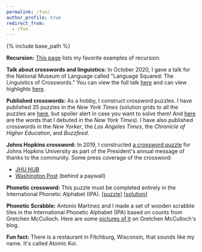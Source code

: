 ```yaml
---
permalink: /fun/
author_profile: true
redirect_from:
  - /fun
---
```


{% include base_path %}

**Recursion:** [This page](https://rtmccoy.com/fun/recursion.html) lists my favorite examples of recursion.

**Talk about crosswords and linguistics:** In October 2020, I gave a talk for the National Museum of Language called "Language Squared: The Linguistics of Crosswords." You can view the full talk [here](https://www.youtube.com/watch?v=r5Lhir9eKyY) and can view highlights [here](https://www.youtube.com/watch?v=UwbO8HMrOq4).

**Published crosswords:** As a hobby, I construct crossword puzzles. I have published 35 puzzles in the *New York Times* (solution grids to all the puzzles are [here](https://www.xwordinfo.com/Thumbs?author=Tom+McCoy), but spoiler alert in case you want to solve them! And [here](https://www.xwordinfo.com/WordsByCon?author=Tom+McCoy) are the words that I debuted in the *New York Times*). I have also published crosswords in the *New Yorker*, the *Los Angeles Times*, the *Chronicle of Higher Education*, and *Buzzfeed*.

**Johns Hopkins crossword:** In 2019, I constructed [a crossword puzzle](https://thankyou.jhu.edu/2019/) for Johns Hopkins University as part of the President's annual message of thanks to the community. Some press coverage of the crossword:

* [JHU HUB](https://hub.jhu.edu/2019/12/12/tom-mccoy-crossword-puzzlemaker/)
* [Washington Post](https://www.washingtonpost.com/education/2019/12/27/puzzling-over-language-computational-linguistics-researcher-crafts-crossword-johns-hopkins/#comments-wrapper) (behind a paywall)

**Phonetic crossword:** This puzzle must be completed entirely in the International Phonetic Alphabet (IPA). [[puzzle](http://rtmccoy.com/crosswords/changing_places_xword.pdf)] [[solution](http://rtmccoy.com/crosswords/changing_places_answers.pdf)]

**Phonetic Scrabble:** Antonio Martinez and I made a set of wooden scrabble tiles in the International Phonetic Alphabet (IPA) based on counts from Gretchen McCulloch. Here are some [pictures of it](https://allthingslinguistic.com/post/116416236538/these-ipa-scrabble-pictures-are-courtesy-of-tom) on Gretchen McCulloch's blog.


**Fun fact:** There is a restaurant in Fitchburg, Wisconsin, that sounds like my name. It's called Atomic Koi.

